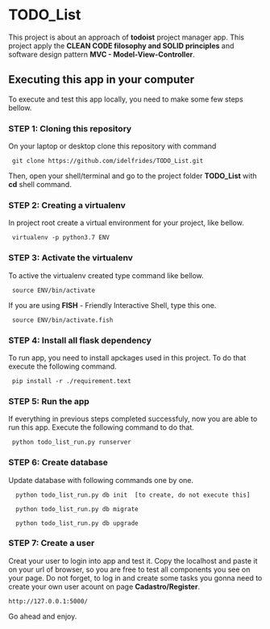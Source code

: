 # TODO_List


This project is about an approach  of **todoist** project manager app.
This project apply the **CLEAN CODE filosophy and SOLID principles**  and software design pattern **MVC - Model-View-Controller**. 


## Executing this app in your computer
To execute and test this app locally, you need to make some few steps bellow.


### STEP 1: Cloning this repository

On your laptop or desktop clone this repository with command 

     git clone https://github.com/idelfrides/TODO_List.git 


Then, open your shell/terminal and go to the project folder **TODO_List**  with **cd** shell command.

### STEP 2: Creating a virtualenv 

In project root create a virtual environment for your project, like bellow.

     virtualenv -p python3.7 ENV 


### STEP 3: Activate the virtualenv 

To active the virtualenv created  type command  like bellow.

     source ENV/bin/activate
     
If you are using **FISH** - Friendly Interactive Shell, type this one.

     source ENV/bin/activate.fish
     

### STEP 4: Install all flask dependency

To run app, you need to install apckages used in this project. To do that execute the following  command.

     pip install -r ./requirement.text


### STEP 5: Run the app

If everything in previous steps completed successfuly, now you are able to run this app. Execute  the following  command to do that.

     python todo_list_run.py runserver
     


### STEP 6: Create database

Update database with following commands one by one.

      python todo_list_run.py db init  [to create, do not execute this]
      
      python todo_list_run.py db migrate
          
      python todo_list_run.py db upgrade
          
          
          
### STEP 7: Create a user

Creat your user to login into app and test it.  Copy the localhost and paste it on your url of browser, so you are free to test all components you see on your page. Do not forget, to log in and create some tasks you gonna need to create your own user acount on page **Cadastro/Register**. 

    http://127.0.0.1:5000/
     

Go ahead and enjoy.
 







